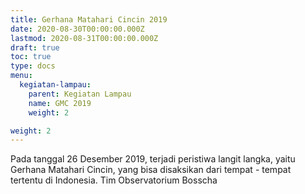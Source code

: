 ```yaml
---
title: Gerhana Matahari Cincin 2019
date: 2020-08-30T00:00:00.000Z
lastmod: 2020-08-31T00:00:00.000Z
draft: true
toc: true
type: docs
menu:
  kegiatan-lampau:
    parent: Kegiatan Lampau
    name: GMC 2019
    weight: 2

weight: 2
---
```

Pada tanggal 26 Desember 2019, terjadi peristiwa langit langka, yaitu Gerhana Matahari Cincin, yang bisa disaksikan dari tempat - tempat tertentu di Indonesia. Tim Observatorium Bosscha